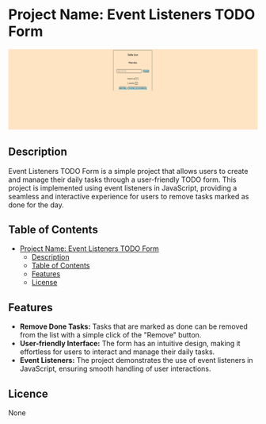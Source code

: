 # Project Name: Event Listeners TODO Form

![Project Logo](./images/sample.png)

## Description
Event Listeners TODO Form is a simple project that allows users to create and manage their daily tasks through a user-friendly TODO form. This project is implemented using event listeners in JavaScript, providing a seamless and interactive experience for users to remove tasks marked as done for the day.

## Table of Contents
- [Project Name: Event Listeners TODO Form](#project-name-event-listeners-todo-form)
  - [Description](#description)
  - [Table of Contents](#table-of-contents)
  - [Features](#features)
   - [License](#license)

## Features
- **Remove Done Tasks:** Tasks that are marked as done can be removed from the list with a simple click of the "Remove" button.
- **User-friendly Interface:** The form has an intuitive design, making it effortless for users to interact and manage their daily tasks.
- **Event Listeners:** The project demonstrates the use of event listeners in JavaScript, ensuring smooth handling of user interactions.


## Licence
None
